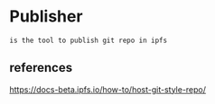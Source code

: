# Publisher 
```
is the tool to publish git repo in ipfs 
```

## references 
https://docs-beta.ipfs.io/how-to/host-git-style-repo/